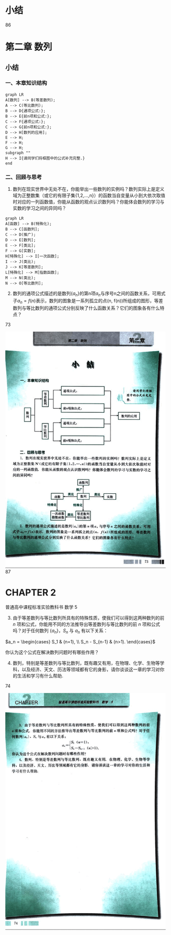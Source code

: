 # 小结

86

# 第二章 数列

## 小结

### 一、本章知识结构

```mermaid
graph LR
A[数列] --> B(等差数列);
A --> C(等比数列);
B --> D{通项公式:};
B --> E{前n项和公式:};
C --> F{通项公式:};
C --> G{前n项和公式:};
D --> H[数列的应用];
E --> H;
F --> H;
G --> H;
subgraph ""
H --> I{请同学们将框图中的公式补充完整.}
end
```

### 二、回顾与思考

1. 数列在现实世界中无处不在，你能举出一些数列的实例吗？数列实际上是定义域为正整数集（或它的有限子集{1,2,…,n}）的函数当自变量从小到大依次取值时对应的一列函数值，你能从函数的观点认识数列吗？你能体会数列的学习与实数的学习之间的异同吗？

```mermaid
graph LR
A[函数] --> B(特殊化);
B --> C[函数列];
C --> D(推广);
D --> E[数列];
E --> F[类比];
F --> G[实数];
H[特殊化] --> I[一次函数];
I --> J(类比);
J --> K[等差数列];
L[特殊化] --> M[指数函数];
M --> N(类比);
N --> O[等比数列];

```

2. 数列的通项公式描述的是数列{$a_n$}的第n项$a_n$与序号n之间的函数关系，可用式子$a_n=f(n)$表示，数列的图象是一系列孤立的点(n, f(n))所组成的图形，等差数列与等比数列的通项公式分别反映了什么函数关系？它们的图象各有什么特点？

73

![86](../../book/人教版高中数学A版必修5/人教版高中数学A版必修5_86.png)
87

# CHAPTER 2

普通高中课程标准实验教科书 数学 5

3. 由于等差数列与等比数列所具有的特殊性质，使我们可以得到这两种数列的前 $n$ 项和公式，你能用不同的方法推导出等差数列与等比数列的前 $n$ 项和公式吗？对于任何数列 $\{a_n\}$，$S_n$ 与 $a_n$ 有以下关系：

$a_n = \begin{cases} S_1 & (n=1), \\ S_n - S_{n-1} & (n>1). \end{cases}$

你认为这个公式在解决数列问题时有哪些作用？

4. 数列，特别是等差数列与等比数列，既有趣又有用，在物理、化学、生物等学科，以及经济、天文、历法等领域都有它的身影，请你谈谈这一章的学习对你的生活和学习有什么帮助.

74

![87](../../book/人教版高中数学A版必修5/人教版高中数学A版必修5_87.png)
